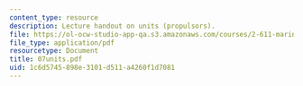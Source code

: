 ```yaml
---
content_type: resource
description: Lecture handout on units (propulsors).
file: https://ol-ocw-studio-app-qa.s3.amazonaws.com/courses/2-611-marine-power-and-propulsion-fall-2006/1c6d5745898e3101d511a4260f1d7081_07units.pdf
file_type: application/pdf
resourcetype: Document
title: 07units.pdf
uid: 1c6d5745-898e-3101-d511-a4260f1d7081
---
```

